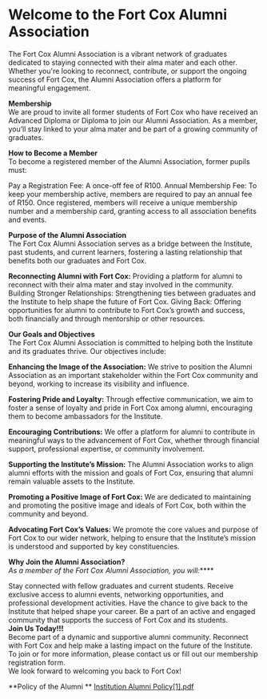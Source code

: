 # Welcome to the Fort Cox Alumni Association
The Fort Cox Alumni Association is a vibrant network of graduates dedicated to staying connected with their alma mater and each other. Whether you're looking to reconnect, contribute, or support the ongoing success of Fort Cox, the Alumni Association offers a platform for meaningful engagement.

**Membership**<br/>
We are proud to invite all former students of Fort Cox who have received an Advanced Diploma or Diploma to join our Alumni Association. As a member, you’ll stay linked to your alma mater and be part of a growing community of graduates.

**How to Become a Member**<br/>
To become a registered member of the Alumni Association, former pupils must:

Pay a Registration Fee: A once-off fee of R100.
Annual Membership Fee: To keep your membership active, members are required to pay an annual fee of R150.
Once registered, members will receive a unique membership number and a membership card, granting access to all association benefits and events.

**Purpose of the Alumni Association**<br/>
The Fort Cox Alumni Association serves as a bridge between the Institute, past students, and current learners, fostering a lasting relationship that benefits both our graduates and Fort Cox.

**Reconnecting Alumni with Fort Cox:** Providing a platform for alumni to reconnect with their alma mater and stay involved in the community.
Building Stronger Relationships: Strengthening ties between graduates and the Institute to help shape the future of Fort Cox.
Giving Back: Offering opportunities for alumni to contribute to Fort Cox’s growth and success, both financially and through mentorship or other resources.

**Our Goals and Objectives**<br/>
The Fort Cox Alumni Association is committed to helping both the Institute and its graduates thrive. Our objectives include:

**Enhancing the Image of the Association:** We strive to position the Alumni Association as an important stakeholder within the Fort Cox community and beyond, working to increase its visibility and influence.

**Fostering Pride and Loyalty:** Through effective communication, we aim to foster a sense of loyalty and pride in Fort Cox among alumni, encouraging them to become ambassadors for the Institute.

**Encouraging Contributions:** We offer a platform for alumni to contribute in meaningful ways to the advancement of Fort Cox, whether through financial support, professional expertise, or community involvement.

**Supporting the Institute’s Mission:** The Alumni Association works to align alumni efforts with the mission and goals of Fort Cox, ensuring that alumni remain valuable assets to the Institute.

**Promoting a Positive Image of Fort Cox:** We are dedicated to maintaining and promoting the positive image and ideals of Fort Cox, both within the community and beyond.

**Advocating Fort Cox’s Values:** We promote the core values and purpose of Fort Cox to our wider network, helping to ensure that the Institute’s mission is understood and supported by key constituencies.

**Why Join the Alumni Association?**<br/>
_As a member of the Fort Cox Alumni Association, you will:_****

Stay connected with fellow graduates and current students.
Receive exclusive access to alumni events, networking opportunities, and professional development activities.
Have the chance to give back to the Institute that helped shape your career.
Be a part of an active and engaged community that supports the success of Fort Cox and its students.
<br/>
**Join Us Today!!!**
<br/>
Become part of a dynamic and supportive alumni community. Reconnect with Fort Cox and help make a lasting impact on the future of the Institute. To join or for more information, please contact us or fill out our membership registration form.
<br/>
We look forward to welcoming you back to Fort Cox!

**Policy of the Alumni **
[Institution Alumni Policy[1].pdf](https://github.com/user-attachments/files/17791959/Institution.Alumni.Policy.1.pdf)


